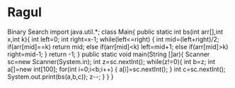# Ragul
Binary Search
import java.util.*;
class Main{
    public static int bs(int arr[],int x,int k){
        int left=0;
        int right=x-1;
        while(left<=right)
        {
            int mid=(left+right)/2;
            if(arr[mid]==k) return mid;
            else if(arr[mid]<k) left=mid+1;
            else if(arr[mid]>k) right=mid-1;
        }
        return -1;
    }
    public static void main(String []ar){
        Scanner sc=new Scanner(System.in);
        int z=sc.nextInt();
        while(z!=0){
            int b=z;
            int a[]=new int[100];
            for(int i=0;i<b;i++)
            {
                a[i]=sc.nextInt();
            }
            int c=sc.nextInt();
            System.out.print(bs(a,b,c));
            z--;
        }
    }
}
